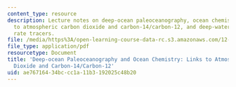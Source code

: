 ```yaml
---
content_type: resource
description: Lecture notes on deep-ocean paleoceanography, ocean chemistry, links
  to atmospheric carbon dioxide and carbon-14/carbon-12, and deep-water and ventilation
  rate tracers.
file: /media/https%3A/open-learning-course-data-rc.s3.amazonaws.com/12-740-paleoceanography-spring-2008/ae76716434bccc1a11b3192025c48b20_lec09.pdf
file_type: application/pdf
resourcetype: Document
title: 'Deep-ocean Paleoceanography and Ocean Chemistry: Links to Atmospheric Carbon
  Dioxide and Carbon-14/Carbon-12'
uid: ae767164-34bc-cc1a-11b3-192025c48b20
---
```


